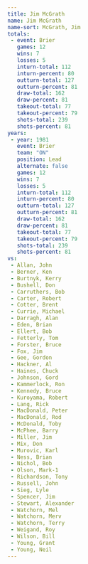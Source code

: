 ```yaml
---
title: Jim McGrath
name: Jim McGrath
name-sort: McGrath, Jim
totals:
 - event: Brier
   games: 12
   wins: 7
   losses: 5
   inturn-total: 112
   inturn-percent: 80
   outturn-total: 127
   outturn-percent: 81
   draw-total: 162
   draw-percent: 81
   takeout-total: 77
   takeout-percent: 79
   shots-total: 239
   shots-percent: 81
years:
 - year: 1981
   event: Brier
   team: "ON"
   position: Lead
   alternate: false
   games: 12
   wins: 7
   losses: 5
   inturn-total: 112
   inturn-percent: 80
   outturn-total: 127
   outturn-percent: 81
   draw-total: 162
   draw-percent: 81
   takeout-total: 77
   takeout-percent: 79
   shots-total: 239
   shots-percent: 81
vs:
 - Allan, John
 - Berner, Ken
 - Burtnyk, Kerry
 - Bushell, Don
 - Carruthers, Bob
 - Carter, Robert
 - Cotter, Brent
 - Currie, Michael
 - Darragh, Alan
 - Eden, Brian
 - Ellert, Bob
 - Fetterly, Tom
 - Forster, Bruce
 - Fox, Jim
 - Gee, Gordon
 - Hackner, Al
 - Haines, Chuck
 - Johnson, Gord
 - Kammerlock, Ron
 - Kennedy, Bruce
 - Kuroyama, Robert
 - Lang, Rick
 - MacDonald, Peter
 - MacDonald, Rod
 - McDonald, Toby
 - McPhee, Barry
 - Miller, Jim
 - Mix, Don
 - Murovic, Karl
 - Ness, Brian
 - Nichol, Bob
 - Olson, Mark-1
 - Richardson, Tony
 - Russell, John
 - Sieg, Lyle
 - Spencer, Jim
 - Stewart, Alexander
 - Watchorn, Mel
 - Watchorn, Merv
 - Watchorn, Terry
 - Weigand, Roy
 - Wilson, Bill
 - Young, Grant
 - Young, Neil
---
```

